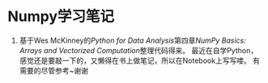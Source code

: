 # Numpy学习笔记

1. 基于Wes McKinney的*Python for Data Analysis*第四章*NumPy Basics: Arrays and Vectorized Computation*整理代码得来。
最近在自学Python，感觉还是要敲一下的，又懒得在书上做笔记，所以在Notebook上写写喽。
有需要的尽管参考~谢谢